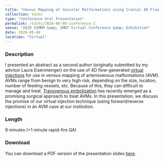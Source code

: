 ```yaml
---
title: "Venous Mapping of Vascular Malformations using Cranial 4D Flow MRI with Improved 'Virtual Injections'"
collection: talks
type: "Conference Oral Presentation"
permalink: /talks/2020-08-08-conference-2
venue: "2020 ISMRM &amp; SMRT Virtual Conference &amp; Exhibition"
date: 2020-08-08
location: "Virtual"
---
```

### Description
I presented an abstract as a second author (originally submitted by my advisor Laura Eisenmenger) on the use of 4D flow-generated [virtual injections](https://gsroberts1.github.io/research/inject) for use in venous mapping of arteriovenous malformations (AVM). AVMs range from benign to very high risk, depending on the size, location, number of feeding vessels, etc. Because of this, they can difficult to manage and treat. [Transvenous embolization](https://www.ncbi.nlm.nih.gov/pmc/articles/PMC5624411/) has recently emerged as a promising surgical approach to treat AVMs. In this presentation, we discuss the promise of our virtual injection technique (using forward/reverse injections) in an AVM case at our institution. 

### Length
9 minutes (+1 minute rapid-fire QA)

### Download
You can download a PDF version of the presentation slides [here](/files/vi_ismrm2020.pdf).

